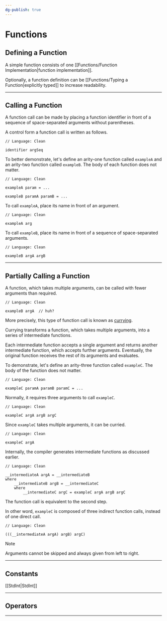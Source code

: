 ```yaml
---
dg-publish: true
---
```

# Functions

## Defining a Function

A simple function consists of one [[Functions/Function Implementation|function implementation]].

Optionally, a function definition can be [[Functions/Typing a Function|explicitly typed]] to increase readability.

---

## Calling a Function

A function call can be made by placing a function identifier in front of a sequence of space-separated arguments without parentheses.

A control form a function call is written as follows.

```Clean
// Language: Clean

identifier argSeq
```

To better demonstrate, let's define an arity-one function called `exampleA` and an arity-two function called `exampleB`.
The body of each function does not matter.

```Clean
// Language: Clean

exampleA param = ...

exampleB paramA paramB = ...
```

To call `exampleA`, place its name in front of an argument.

```Clean
// Language: Clean

exampleA arg
```

To call `exampleB`, place its name in front of a sequence of space-separated arguments.

```Clean
// Language: Clean

exampleB argA argB
```

---

## Partially Calling a Function

A function, which takes multiple arguments, can be called with fewer arguments than required.

```Clean
// Language: Clean

exampleB argA  // huh?
```

More precisely, this type of function call is known as [currying](https://en.wikipedia.org/wiki/Currying).

Currying transforms a function, which takes multiple arguments, into a series of intermediate functions.

Each intermediate function accepts a single argument and returns another intermediate function, which accepts further arguments.
Eventually, the original function receives the rest of its arguments and evaluates.

To demonstrate, let's define an arity-three function called `exampleC`.
The body of the function does not matter.

```Clean
// Language: Clean

exampleC paramA paramB paramC = ...
```

Normally, it requires three arguments to call `exampleC`.

```Clean
// Language: Clean

exampleC argA argB argC
```

Since `exampleC` takes multiple arguments, it can be curried.

```Clean
// Language: Clean

exampleC argA
```

Internally, the compiler generates intermediate functions as discussed earlier.

```Clean
// Language: Clean

__intermediateA argA = __intermediateB
where
    __intermediateB argB = __intermediateC
    where
        __intermediateC argC = exampleC argA argB argC
```

The function call is equivalent to the second step.

In other word, `exampleC` is composed of three indirect function calls, instead of one direct call.

```Clean
// Language: Clean

(((__intermediateA argA) argB) argC)
```

> [!note]
> Arguments cannot be skipped and always given from left to right.

---

## Constants

[[StdInt|StdInt]]

---

## Operators

---